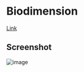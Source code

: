 # Biodimension

[Link](https://www.biodimension.in/)

## Screenshot
![image](https://user-images.githubusercontent.com/80235375/175056118-b2c55934-eca1-40d0-9856-46c221e1d0ed.png)
